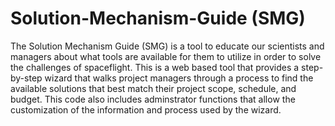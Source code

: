 Solution-Mechanism-Guide (SMG)
==============================

The Solution Mechanism Guide (SMG) is a tool to educate our scientists and managers about what tools are available for them to utilize in order to solve the challenges of spaceflight.  This is a web based tool that provides a step-by-step wizard that walks project managers through a process to find the available solutions that best match their project scope, schedule, and budget.   This code also includes adminstrator functions that allow the customization of the information and process used by the wizard.
